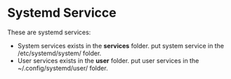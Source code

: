 
# Systemd Servicce 

These are systemd services:
* System services exists in the __services__ folder.
    put system service in the /etc/systemd/system/ folder. 
* User services exists in the __user__ folder.
    put user services in the ~/.config/systemd/user/ folder.

